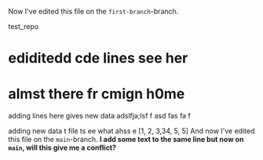 Now I've edited this file on the `first-branch`-branch.


test_repo
# ediditedd cde lines see her
# almst there fr cmign h0me


adding lines here gives new data 
adslfja;lsf
f
asd
fas
fa
f


adding new data t file ts ee what ahss
e
[1, 2, 3,34, 5, 5]
And now I've edited this file on the `main`-branch. **I add some text to the same line but now on `main`, will this give me a conflict?**
